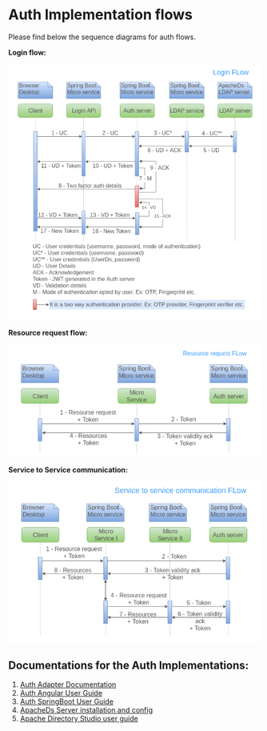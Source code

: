 # Auth Implementation flows

Please find below the sequence diagrams for auth flows.

**Login flow:**

![Login flow](_images/auth/login_flow.png)

**Resource request flow:**

![Resource request flow](_images/auth/resource_request_flow.png)

**Service to Service communication:**

![Service to Service communication](_images/auth/service-service-communication.png)

## Documentations for the Auth Implementations:

1. [Auth Adapter Documentation](https://github.com/mosip/mosip/wiki/Auth-Adapter)
2. [Auth Angular User Guide](https://github.com/mosip/mosip/wiki/Auth-Angular-User-Guide)
3. [Auth SpringBoot User Guide](https://github.com/mosip/mosip/wiki/Auth-SpringBoot-User-Guide)
4. [ApacheDs Server installation and config](https://github.com/mosip/mosip/wiki/ApacheDs-Server-installation-and-config)
5. [Apache Directory Studio user guide](https://github.com/mosip/mosip/wiki/Apache-Directory-Studio-user-guide)